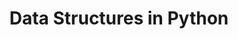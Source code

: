 ---
layout: page
title: Data Structures in Python
image: data_structures.jpg
description: Live Circuit simulator
link: http://github.com/aerlinger/maxwell
---